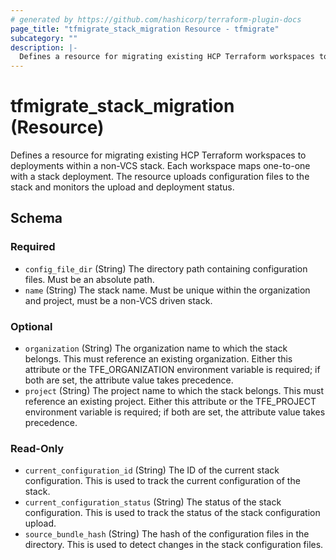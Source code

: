 ```yaml
---
# generated by https://github.com/hashicorp/terraform-plugin-docs
page_title: "tfmigrate_stack_migration Resource - tfmigrate"
subcategory: ""
description: |-
  Defines a resource for migrating existing HCP Terraform workspaces to deployments within a non-VCS stack. Each workspace maps one-to-one with a stack deployment. The resource uploads configuration files to the stack and monitors the upload and deployment status.
---
```


# tfmigrate_stack_migration (Resource)

Defines a resource for migrating existing HCP Terraform workspaces to deployments within a non-VCS stack. Each workspace maps one-to-one with a stack deployment. The resource uploads configuration files to the stack and monitors the upload and deployment status.



<!-- schema generated by tfplugindocs -->
## Schema

### Required

- `config_file_dir` (String) The directory path containing configuration files. Must be an absolute path.
- `name` (String) The stack name. Must be unique within the organization and project, must be a non-VCS driven stack.

### Optional

- `organization` (String) The organization name to which the stack belongs. This must reference an existing organization. Either this attribute or the TFE_ORGANIZATION environment variable is required; if both are set, the attribute value takes precedence.
- `project` (String) The project name to which the stack belongs. This must reference an existing project. Either this attribute or the TFE_PROJECT environment variable is required; if both are set, the attribute value takes precedence.

### Read-Only

- `current_configuration_id` (String) The ID of the current stack configuration. This is used to track the current configuration of the stack.
- `current_configuration_status` (String) The status of the stack configuration. This is used to track the status of the stack configuration upload.
- `source_bundle_hash` (String) The hash of the configuration files in the directory. This is used to detect changes in the stack configuration files.
